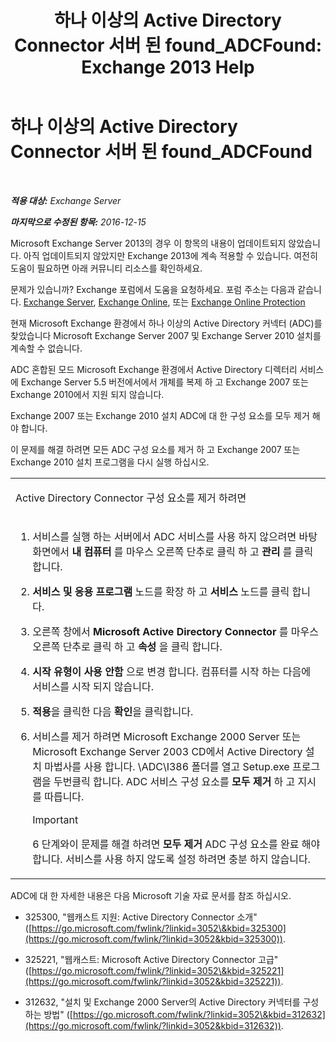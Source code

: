 ﻿---
title: '하나 이상의 Active Directory Connector 서버 된 found_ADCFound: Exchange 2013 Help'
TOCTitle: 하나 이상의 Active Directory Connector 서버 된 found_ADCFound
ms:assetid: a874f51f-09a2-4a76-9695-d61fb1ee6c1c
ms:mtpsurl: https://technet.microsoft.com/ko-kr/library/ms.exch.setupreadiness.adcfound(v=EXCHG.150)
ms:contentKeyID: 50483830
ms.date: 05/22/2018
mtps_version: v=EXCHG.150
ms.translationtype: MT
---

# 하나 이상의 Active Directory Connector 서버 된 found\_ADCFound

 

_**적용 대상:** Exchange Server_

_**마지막으로 수정된 항목:** 2016-12-15_

Microsoft Exchange Server 2013의 경우 이 항목의 내용이 업데이트되지 않았습니다. 아직 업데이트되지 않았지만 Exchange 2013에 계속 적용할 수 있습니다. 여전히 도움이 필요하면 아래 커뮤니티 리소스를 확인하세요.

문제가 있습니까? Exchange 포럼에서 도움을 요청하세요. 포럼 주소는 다음과 같습니다. [Exchange Server](https://go.microsoft.com/fwlink/p/?linkid=60612), [Exchange Online](https://go.microsoft.com/fwlink/p/?linkid=267542), 또는 [Exchange Online Protection](https://go.microsoft.com/fwlink/p/?linkid=285351)

현재 Microsoft Exchange 환경에서 하나 이상의 Active Directory 커넥터 (ADC)를 찾았습니다 Microsoft Exchange Server 2007 및 Exchange Server 2010 설치를 계속할 수 없습니다.

ADC 혼합된 모드 Microsoft Exchange 환경에서 Active Directory 디렉터리 서비스에 Exchange Server 5.5 버전에서에서 개체를 복제 하 고 Exchange 2007 또는 Exchange 2010에서 지원 되지 않습니다.

Exchange 2007 또는 Exchange 2010 설치 ADC에 대 한 구성 요소를 모두 제거 해야 합니다.

이 문제를 해결 하려면 모든 ADC 구성 요소를 제거 하 고 Exchange 2007 또는 Exchange 2010 설치 프로그램을 다시 실행 하십시오.


<table>
<colgroup>
<col style="width: 100%" />
</colgroup>
<tbody>
<tr class="odd">
<td><p>Active Directory Connector 구성 요소를 제거 하려면</p></td>
</tr>
<tr class="even">
<td><ol>
<li><p>서비스를 실행 하는 서버에서 ADC 서비스를 사용 하지 않으려면 바탕 화면에서 <strong>내 컴퓨터</strong> 를 마우스 오른쪽 단추로 클릭 하 고 <strong>관리</strong> 를 클릭 합니다.</p></li>
<li><p><strong>서비스 및 응용 프로그램</strong> 노드를 확장 하 고 <strong>서비스</strong> 노드를 클릭 합니다.</p></li>
<li><p>오른쪽 창에서 <strong>Microsoft Active Directory Connector</strong> 를 마우스 오른쪽 단추로 클릭 하 고 <strong>속성</strong> 을 클릭 합니다.</p></li>
<li><p><strong>시작 유형이</strong> <strong>사용 안함</strong> 으로 변경 합니다. 컴퓨터를 시작 하는 다음에 서비스를 시작 되지 않습니다.</p></li>
<li><p><strong>적용</strong>을 클릭한 다음 <strong>확인</strong>을 클릭합니다.</p></li>
<li><p>서비스를 제거 하려면 Microsoft Exchange 2000 Server 또는 Microsoft Exchange Server 2003 CD에서 Active Directory 설치 마법사를 사용 합니다. \ADC\I386 폴더를 열고 Setup.exe 프로그램을 두번클릭 합니다. ADC 서비스 구성 요소를 <strong>모두 제거</strong> 하 고 지시를 따릅니다.</p>

> [!IMPORTANT]
> 6 단계와이 문제를 해결 하려면 <STRONG>모두 제거</STRONG> ADC 구성 요소를 완료 해야 합니다. 서비스를 사용 하지 않도록 설정 하려면 충분 하지 않습니다.


</li>
</ol></td>
</tr>
</tbody>
</table>


ADC에 대 한 자세한 내용은 다음 Microsoft 기술 자료 문서를 참조 하십시오.

  - 325300, "웹캐스트 지원: Active Directory Connector 소개" ([https://go.microsoft.com/fwlink/?linkid=3052\&kbid=325300](https://go.microsoft.com/fwlink/?linkid=3052&kbid=325300)).

  - 325221, "웹캐스트: Microsoft Active Directory Connector 고급" ([https://go.microsoft.com/fwlink/?linkid=3052\&kbid=325221](https://go.microsoft.com/fwlink/?linkid=3052&kbid=325221)).

  - 312632, "설치 및 Exchange 2000 Server의 Active Directory 커넥터를 구성 하는 방법" ([https://go.microsoft.com/fwlink/?linkid=3052\&kbid=312632](https://go.microsoft.com/fwlink/?linkid=3052&kbid=312632)).


